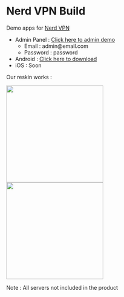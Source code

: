 
# Nerd VPN Build
Demo apps for [Nerd VPN](https://codecanyon.net/item/nerd-vpn-flutter-vpn-android-full-application-with-iap-integrated-with-backend-and-admin-panel/28722345)

<ul>
<li>Admin Panel : <a href="https://nerd-vpn.nizwar.id/admin">Click here to admin demo</a>
<ul>
 <li>Email : admin@email.com</li>
 <li>Password : password</li>
</ul>
</li>
<li>Android : <a href="https://github.com/laskarmedia/nerdvpn_demo/releases">Click here to download</a></li>
<li>iOS : Soon</li>
</ul>

Our reskin works :
<p>
<img height="256px" src="https://play-lh.googleusercontent.com/-6YTML9cDSwniTWriy5sHXahx175VADRdIgu7sOGZ-lkM2Afk3czfYR5EwF5d4J0nCU=w2560-h1440"/>
<img height="256px" src="https://blogger.googleusercontent.com/img/b/R29vZ2xl/AVvXsEg9E8miuPdn2vypEpQKN8Ssqd4w_1E2lGAt6COf_0FAXrG_n-g2SusyZLb6-bkkLHVoi5zbqQXe6280sXalU4Cn21bvGqAjArvM3ClpzFREHP4pT458MXuGBf_wISJ1qst7bj14Uqz4SUMFNnnjA7KFwCn4scnlfpIvROWiXXyVADe1ThSdwSqgM2E-hJY/s2048/448792614_1640778510041397_2187242709175215966_n.jpg"/> 
</p>
 
Note : All servers not included in the product
